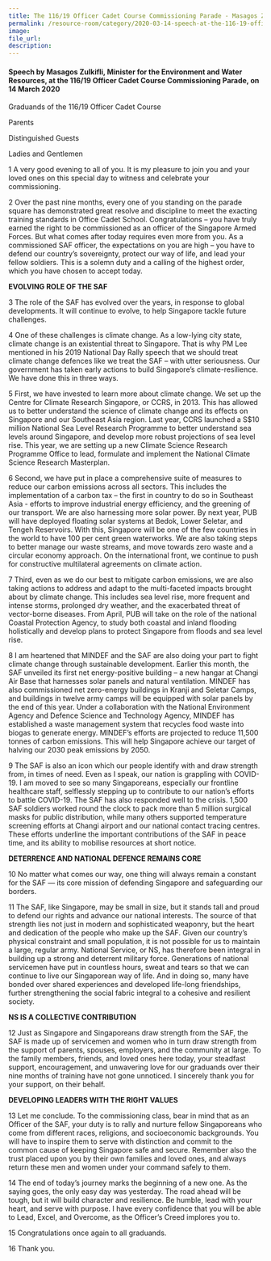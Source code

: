 ```yaml
---  
title: The 116/19 Officer Cadet Course Commissioning Parade - Masagos Zulkifli  
permalink: /resource-room/category/2020-03-14-speech-at-the-116-19-officer-cadet-commissioning-parade/  
image:  
file_url:  
description:  
---  
```


#### Speech by Masagos Zulkifli, Minister for the Environment and Water Resources, at the 116/19 Officer Cadet Course Commissioning Parade, on 14 March 2020  

Graduands of the 116/19 Officer Cadet Course  

Parents  

Distinguished Guests  

Ladies and Gentlemen  

1 A very good evening to all of you. It is my pleasure to join you and your loved ones on this special day to witness and celebrate your commissioning.  

2 Over the past nine months, every one of you standing on the parade square has demonstrated great resolve and discipline to meet the exacting training standards in Office Cadet School. Congratulations – you have truly earned the right to be commissioned as an officer of the Singapore Armed Forces. But what comes after today requires even more from you. As a commissioned SAF officer, the expectations on you are high – you have to defend our country’s sovereignty, protect our way of life, and lead your fellow soldiers. This is a solemn duty and a calling of the highest order, which you have chosen to accept today.  

**EVOLVING ROLE OF THE SAF**  

3 The role of the SAF has evolved over the years, in response to global developments. It will continue to evolve, to help Singapore tackle future challenges.  

4 One of these challenges is climate change. As a low-lying city state, climate change is an existential threat to Singapore. That is why PM Lee mentioned in his 2019 National Day Rally speech that we should treat climate change defences like we treat the SAF – with utter seriousness. Our government has taken early actions to build Singapore’s climate-resilience. We have done this in three ways.  

5 First, we have invested to learn more about climate change. We set up the Centre for Climate Research Singapore, or CCRS, in 2013. This has allowed us to better understand the science of climate change and its effects on Singapore and our Southeast Asia region. Last year, CCRS launched a S$10 million National Sea Level Research Programme to better understand sea levels around Singapore, and develop more robust projections of sea level rise. This year, we are setting up a new Climate Science Research Programme Office to lead, formulate and implement the National Climate Science Research Masterplan.  

6 Second, we have put in place a comprehensive suite of measures to reduce our carbon emissions across all sectors. This includes the implementation of a carbon tax – the first in country to do so in Southeast Asia - efforts to improve industrial energy efficiency, and the greening of our transport. We are also harnessing more solar power. By next year, PUB will have deployed floating solar systems at Bedok, Lower Seletar, and Tengeh Reservoirs. With this, Singapore will be one of the few countries in the world to have 100 per cent green waterworks. We are also taking steps to better manage our waste streams, and move towards zero waste and a circular economy approach. On the international front, we continue to push for constructive multilateral agreements on climate action.  

7 Third, even as we do our best to mitigate carbon emissions, we are also taking actions to address and adapt to the multi-faceted impacts brought about by climate change.  This includes sea level rise, more frequent and intense storms, prolonged dry weather, and the exacerbated threat of vector-borne diseases.  From April, PUB will take on the role of the national Coastal Protection Agency, to study both coastal and inland flooding holistically and develop plans to protect Singapore from floods and sea level rise.  

8 I am heartened that MINDEF and the SAF are also doing your part to fight climate change through sustainable development. Earlier this month, the SAF unveiled its first net energy-positive building – a new hangar at Changi Air Base that harnesses solar panels and natural ventilation. MINDEF has also commissioned net zero-energy buildings in Kranji and Seletar Camps, and buildings in twelve army camps will be equipped with solar panels by the end of this year. Under a collaboration with the National Environment Agency and Defence Science and Technology Agency, MINDEF has established a waste management system that recycles food waste into biogas to generate energy. MINDEF’s efforts are projected to reduce 11,500 tonnes of carbon emissions. This will help Singapore achieve our target of halving our 2030 peak emissions by 2050.   

9 The SAF is also an icon which our people identify with and draw strength from, in times of need. Even as I speak, our nation is grappling with COVID-19. I am moved to see so many Singaporeans, especially our frontline healthcare staff, selflessly stepping up to contribute to our nation’s efforts to battle COVID-19. The SAF has also responded well to the crisis. 1,500 SAF soldiers worked round the clock to pack more than 5 million surgical masks for public distribution, while many others supported temperature screening efforts at Changi airport and our national contact tracing centres. These efforts underline the important contributions of the SAF in peace time, and its ability to mobilise resources at short notice.  

**DETERRENCE AND NATIONAL DEFENCE REMAINS CORE**  

10 No matter what comes our way, one thing will always remain a constant for the SAF — its core mission of defending Singapore and safeguarding our borders.  

11 The SAF, like Singapore, may be small in size, but it stands tall and proud to defend our rights and advance our national interests. The source of that strength lies not just in modern and sophisticated weaponry, but the heart and dedication of the people who make up the SAF. Given our country’s physical constraint and small population, it is not possible for us to maintain a large, regular army. National Service, or NS, has therefore been integral in building up a strong and deterrent military force. Generations of national servicemen have put in countless hours, sweat and tears so that we can continue to live our Singaporean way of life. And in doing so, many have bonded over shared experiences and developed life-long friendships, further strengthening the social fabric integral to a cohesive and resilient society.  

**NS IS A COLLECTIVE CONTRIBUTION**  

12 Just as Singapore and Singaporeans draw strength from the SAF, the SAF is made up of servicemen and women who in turn draw strength from the support of parents, spouses, employers, and the community at large. To the family members, friends, and loved ones here today, your steadfast support, encouragement, and unwavering love for our graduands over their nine months of training have not gone unnoticed. I sincerely thank you for your support, on their behalf.  

**DEVELOPING LEADERS WITH THE RIGHT VALUES**  

13 Let me conclude. To the commissioning class, bear in mind that as an Officer of the SAF, your duty is to rally and nurture fellow Singaporeans who come from different races, religions, and socioeconomic backgrounds. You will have to inspire them to serve with distinction and commit to the common cause of keeping Singapore safe and secure. Remember also the trust placed upon you by their own families and loved ones, and always return these men and women under your command safely to them.  

14 The end of today’s journey marks the beginning of a new one.  As the saying goes, the only easy day was yesterday. The road ahead will be tough, but it will build character and resilience. Be humble, lead with your heart, and serve with purpose. I have every confidence that you will be able to Lead, Excel, and Overcome, as the Officer’s Creed implores you to.  

15 Congratulations once again to all graduands.  

16 Thank you.  
